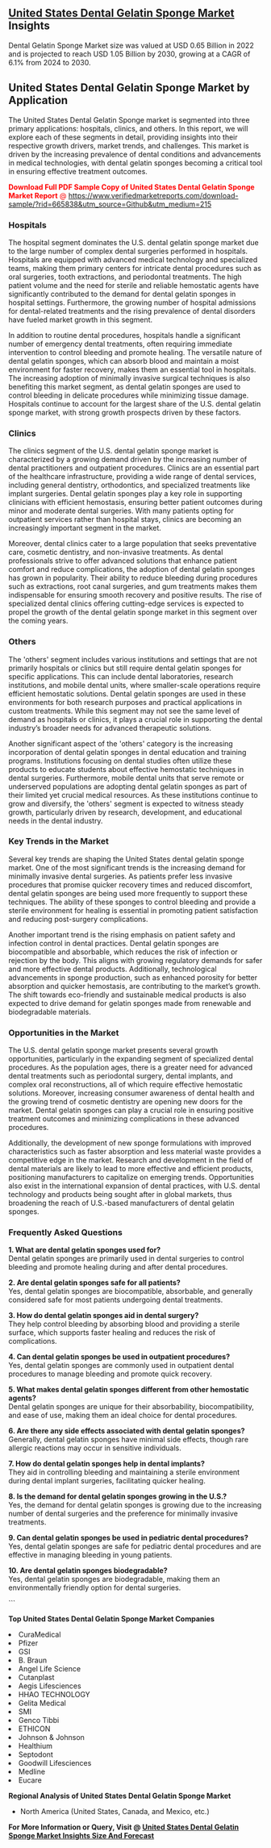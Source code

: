 <h2><a href="https://www.verifiedmarketreports.com/download-sample/?rid=665838&amp;utm_source=Github&amp;utm_medium=215" target="_blank">United States Dental Gelatin Sponge Market</a> Insights</h2><p>Dental Gelatin Sponge Market size was valued at USD 0.65 Billion in 2022 and is projected to reach USD 1.05 Billion by 2030, growing at a CAGR of 6.1% from 2024 to 2030.</p><p><h2>United States Dental Gelatin Sponge Market by Application</h2><p>The United States Dental Gelatin Sponge market is segmented into three primary applications: hospitals, clinics, and others. In this report, we will explore each of these segments in detail, providing insights into their respective growth drivers, market trends, and challenges. This market is driven by the increasing prevalence of dental conditions and advancements in medical technologies, with dental gelatin sponges becoming a critical tool in ensuring effective treatment outcomes.</p><p><p><span class=""><span style="color: #ff0000;"><strong>Download Full PDF Sample Copy of United States Dental Gelatin Sponge Market Report</strong> @ </span><a href="https://www.verifiedmarketreports.com/download-sample/?rid=665838&amp;utm_source=Github&amp;utm_medium=215" target="_blank">https://www.verifiedmarketreports.com/download-sample/?rid=665838&amp;utm_source=Github&amp;utm_medium=215</a></span></p></p><h3>Hospitals</h3><p>The hospital segment dominates the U.S. dental gelatin sponge market due to the large number of complex dental surgeries performed in hospitals. Hospitals are equipped with advanced medical technology and specialized teams, making them primary centers for intricate dental procedures such as oral surgeries, tooth extractions, and periodontal treatments. The high patient volume and the need for sterile and reliable hemostatic agents have significantly contributed to the demand for dental gelatin sponges in hospital settings. Furthermore, the growing number of hospital admissions for dental-related treatments and the rising prevalence of dental disorders have fueled market growth in this segment.</p><p>In addition to routine dental procedures, hospitals handle a significant number of emergency dental treatments, often requiring immediate intervention to control bleeding and promote healing. The versatile nature of dental gelatin sponges, which can absorb blood and maintain a moist environment for faster recovery, makes them an essential tool in hospitals. The increasing adoption of minimally invasive surgical techniques is also benefiting this market segment, as dental gelatin sponges are used to control bleeding in delicate procedures while minimizing tissue damage. Hospitals continue to account for the largest share of the U.S. dental gelatin sponge market, with strong growth prospects driven by these factors.</p><h3>Clinics</h3><p>The clinics segment of the U.S. dental gelatin sponge market is characterized by a growing demand driven by the increasing number of dental practitioners and outpatient procedures. Clinics are an essential part of the healthcare infrastructure, providing a wide range of dental services, including general dentistry, orthodontics, and specialized treatments like implant surgeries. Dental gelatin sponges play a key role in supporting clinicians with efficient hemostasis, ensuring better patient outcomes during minor and moderate dental surgeries. With many patients opting for outpatient services rather than hospital stays, clinics are becoming an increasingly important segment in the market.</p><p>Moreover, dental clinics cater to a large population that seeks preventative care, cosmetic dentistry, and non-invasive treatments. As dental professionals strive to offer advanced solutions that enhance patient comfort and reduce complications, the adoption of dental gelatin sponges has grown in popularity. Their ability to reduce bleeding during procedures such as extractions, root canal surgeries, and gum treatments makes them indispensable for ensuring smooth recovery and positive results. The rise of specialized dental clinics offering cutting-edge services is expected to propel the growth of the dental gelatin sponge market in this segment over the coming years.</p><h3>Others</h3><p>The 'others' segment includes various institutions and settings that are not primarily hospitals or clinics but still require dental gelatin sponges for specific applications. This can include dental laboratories, research institutions, and mobile dental units, where smaller-scale operations require efficient hemostatic solutions. Dental gelatin sponges are used in these environments for both research purposes and practical applications in custom treatments. While this segment may not see the same level of demand as hospitals or clinics, it plays a crucial role in supporting the dental industry’s broader needs for advanced therapeutic solutions.</p><p>Another significant aspect of the 'others' category is the increasing incorporation of dental gelatin sponges in dental education and training programs. Institutions focusing on dental studies often utilize these products to educate students about effective hemostatic techniques in dental surgeries. Furthermore, mobile dental units that serve remote or underserved populations are adopting dental gelatin sponges as part of their limited yet crucial medical resources. As these institutions continue to grow and diversify, the 'others' segment is expected to witness steady growth, particularly driven by research, development, and educational needs in the dental industry.</p><h3>Key Trends in the Market</h3><p>Several key trends are shaping the United States dental gelatin sponge market. One of the most significant trends is the increasing demand for minimally invasive dental surgeries. As patients prefer less invasive procedures that promise quicker recovery times and reduced discomfort, dental gelatin sponges are being used more frequently to support these techniques. The ability of these sponges to control bleeding and provide a sterile environment for healing is essential in promoting patient satisfaction and reducing post-surgery complications.</p><p>Another important trend is the rising emphasis on patient safety and infection control in dental practices. Dental gelatin sponges are biocompatible and absorbable, which reduces the risk of infection or rejection by the body. This aligns with growing regulatory demands for safer and more effective dental products. Additionally, technological advancements in sponge production, such as enhanced porosity for better absorption and quicker hemostasis, are contributing to the market’s growth. The shift towards eco-friendly and sustainable medical products is also expected to drive demand for gelatin sponges made from renewable and biodegradable materials.</p><h3>Opportunities in the Market</h3><p>The U.S. dental gelatin sponge market presents several growth opportunities, particularly in the expanding segment of specialized dental procedures. As the population ages, there is a greater need for advanced dental treatments such as periodontal surgery, dental implants, and complex oral reconstructions, all of which require effective hemostatic solutions. Moreover, increasing consumer awareness of dental health and the growing trend of cosmetic dentistry are opening new doors for the market. Dental gelatin sponges can play a crucial role in ensuring positive treatment outcomes and minimizing complications in these advanced procedures.</p><p>Additionally, the development of new sponge formulations with improved characteristics such as faster absorption and less material waste provides a competitive edge in the market. Research and development in the field of dental materials are likely to lead to more effective and efficient products, positioning manufacturers to capitalize on emerging trends. Opportunities also exist in the international expansion of dental practices, with U.S. dental technology and products being sought after in global markets, thus broadening the reach of U.S.-based manufacturers of dental gelatin sponges.</p><h3>Frequently Asked Questions</h3><p><b>1. What are dental gelatin sponges used for?</b><br> Dental gelatin sponges are primarily used in dental surgeries to control bleeding and promote healing during and after dental procedures.</p><p><b>2. Are dental gelatin sponges safe for all patients?</b><br> Yes, dental gelatin sponges are biocompatible, absorbable, and generally considered safe for most patients undergoing dental treatments.</p><p><b>3. How do dental gelatin sponges aid in dental surgery?</b><br> They help control bleeding by absorbing blood and providing a sterile surface, which supports faster healing and reduces the risk of complications.</p><p><b>4. Can dental gelatin sponges be used in outpatient procedures?</b><br> Yes, dental gelatin sponges are commonly used in outpatient dental procedures to manage bleeding and promote quick recovery.</p><p><b>5. What makes dental gelatin sponges different from other hemostatic agents?</b><br> Dental gelatin sponges are unique for their absorbability, biocompatibility, and ease of use, making them an ideal choice for dental procedures.</p><p><b>6. Are there any side effects associated with dental gelatin sponges?</b><br> Generally, dental gelatin sponges have minimal side effects, though rare allergic reactions may occur in sensitive individuals.</p><p><b>7. How do dental gelatin sponges help in dental implants?</b><br> They aid in controlling bleeding and maintaining a sterile environment during dental implant surgeries, facilitating quicker healing.</p><p><b>8. Is the demand for dental gelatin sponges growing in the U.S.?</b><br> Yes, the demand for dental gelatin sponges is growing due to the increasing number of dental surgeries and the preference for minimally invasive treatments.</p><p><b>9. Can dental gelatin sponges be used in pediatric dental procedures?</b><br> Yes, dental gelatin sponges are safe for pediatric dental procedures and are effective in managing bleeding in young patients.</p><p><b>10. Are dental gelatin sponges biodegradable?</b><br> Yes, dental gelatin sponges are biodegradable, making them an environmentally friendly option for dental surgeries.</p>```</p><p><strong>Top United States Dental Gelatin Sponge Market Companies</strong></p><div data-test-id=""><p><li>CuraMedical</li><li> Pfizer</li><li> GSI</li><li> B. Braun</li><li> Angel Life Science</li><li> Cutanplast</li><li> Aegis Lifesciences</li><li> HHAO TECHNOLOGY</li><li> Gelita Medical</li><li> SMI</li><li> Genco Tibbi</li><li> ETHICON</li><li> Johnson & Johnson</li><li> Healthium</li><li> Septodont</li><li> Goodwill Lifesciences</li><li> Medline</li><li> Eucare</li></p><div><strong>Regional Analysis of&nbsp;United States Dental Gelatin Sponge Market</strong></div><ul><li dir="ltr"><p dir="ltr">North America&nbsp;(United States, Canada, and Mexico, etc.)</p></li></ul><p><strong>For More Information or Query, Visit @&nbsp;</strong><strong><a href="https://www.verifiedmarketreports.com/product/dental-gelatin-sponge-market/?utm_source=Github&amp;utm_medium=215" target="_blank">United States Dental Gelatin Sponge Market Insights Size And Forecast</a></strong></p></div>
